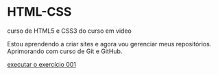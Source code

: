 # HTML-CSS
 curso de HTML5 e CSS3 do curso em video

Estou aprendendo a criar sites e agora vou gerenciar meus repositórios.
Aprimorando com curso de Git e GitHub.

<a href="https://carloschaves2023.github.io/HTML-CSS/exercicios/ex001/index.html">executar o exercício 001</a>
